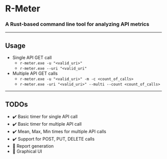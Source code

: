 # R-Meter

### A Rust-based command line tool for analyzing API metrics

---

## Usage

- Single API GET call
    - ``r-meter.exe -u "<valid_uri>"``
    - ``r-meter.exe --uri "<valid_uri"``
- Multiple API GET calls
    - ``r-meter.exe -u "<valid_uri>" -m -c <count_of_calls>``
    - ``r-meter.exe -uri "<valid_uri>" --multi --count <count_of_calls>``

---

## TODOs

- :heavy_check_mark: Basic timer for single API call
- :heavy_check_mark: Basic timer for multiple API call
- :heavy_check_mark: Mean, Max, Min times for multiple API calls
- :heavy_check_mark: Support for POST, PUT, DELETE calls
- :white_square_button: Report generation
- :white_square_button: Graphical UI
